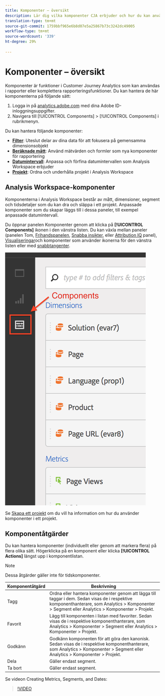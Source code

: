 ```yaml
---
title: Komponenter – översikt
description: Lär dig vilka komponenter CJA erbjuder och hur du kan använda dem vid rapportering.
translation-type: tm+mt
source-git-commit: 1759bbf965e6b8d07e5a25867b73c3242dc49005
workflow-type: tm+mt
source-wordcount: '339'
ht-degree: 29%

---
```



# Komponenter – översikt

Komponenter är funktioner i Customer Journey Analytics som kan användas i rapporter eller komplettera rapporteringsfunktioner. Du kan hantera de här komponenterna på följande sätt:

1. Logga in på [analytics.adobe.com](https://analytics.adobe.com) med dina Adobe ID-inloggningsuppgifter.
2. Navigera till [!UICONTROL Components] > [!UICONTROL Components] i rubrikmenyn.

Du kan hantera följande komponenter:

* [**Filter**](filters/filters-overview.md): Uteslut delar av dina data för att fokusera på gemensamma dimensionsobjekt
* [**Beräknade mått**](calc-metrics/calc-metr-overview.md): Använd mätvärden och formler som nya komponenter för rapportering
* [**Datumintervall**](date-ranges/overview.md): Anpassa och förfina datumintervallen som Analysis Workspace erbjuder
* [**Projekt**](/help/analysis-workspace/home.md): Ordna och underhålla projekt i Analysis Workspace

## Analysis Workspace-komponenter

Komponenterna i Analysis Workspace består av mått, dimensioner, segment och tidsdetaljer som du kan dra och släppa i ett projekt. Anpassade komponenter som du skapar läggs till i dessa paneler, till exempel anpassade datumintervall.

Du öppnar panelen Komponenter genom att klicka på **[!UICONTROL Components]** ikonen i den vänstra listen. Du kan växla mellan paneler (panelen Tom, [Frihandspanelen](/help/analysis-workspace/visualizations/freeform-table/freeform-table.md), [Snabba insikter](/help/analysis-workspace/c-panels/quickinsight.md), eller [Attribution IQ](/help/analysis-workspace/c-panels/attribution.md) panel), [Visualiseringar](/help/analysis-workspace/visualizations/freeform-analysis-visualizations.md)och komponenter som använder ikonerna för den vänstra listen eller med [snabbtangenter](/help/analysis-workspace/build-workspace-project/fa-shortcut-keys.md).

![](assets/components.png)

Se [Skapa ett projekt](/help/analysis-workspace/home.md) om du vill ha information om hur du använder komponenter i ett projekt.

## Komponentåtgärder

Du kan hantera komponenter (individuellt eller genom att markera flera) på flera olika sätt. Högerklicka på en komponent eller klicka **[!UICONTROL Actions]** längst upp i komponentlistan.

>[!NOTE]
>
>Dessa åtgärder gäller inte för tidskomponenter.

| Komponentåtgärd | Beskrivning |
|--- |--- |
| Tagg | Ordna eller hantera komponenter genom att lägga till taggar i dem. Sedan visas de i respektive komponenthanterare, som Analytics > Komponenter > Segment eller Analytics > Komponenter > Projekt. |
| Favorit | Lägg till komponenten i listan med favoriter. Sedan visas de i respektive komponenthanterare, som Analytics > Komponenter > Segment eller Analytics > Komponenter > Projekt. |
| Godkänn | Godkänn komponenten för att göra den kanonisk. Sedan visas de i respektive komponenthanterare, som Analytics > Komponenter > Segment eller Analytics > Komponenter > Projekt. |
| Dela | Gäller endast segment. |
| Ta bort | Gäller endast segment. |

Se videon Creating Metrics, Segments, and Dates:

>[!VIDEO](https://video.tv.adobe.com/v/23979)
